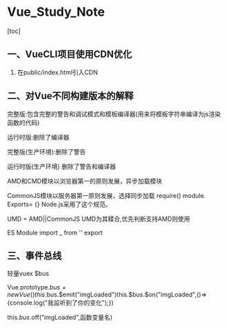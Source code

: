 # Vue_Study_Note

[toc]

## 一、VueCLI项目使用CDN优化

1. 在public/index.html引入CDN

## 二、对Vue不同构建版本的解释

完整版:包含完整的警告和调试模式和模板编译器(用来将模板字符串编译为js渲染函数的代码)

运行时版:删除了编译器

完整版(生产环境):删除了警告

运行时版(生产环境) 删除了警告和编译器

AMD和CMD模块以浏览器第一的原则发展，异步加载模块

CommonJS模块以服务器第一原则发展，选择同步加载 require() module. Exports= {} Node.js采用了这个规范。

UMD = AMD||CommonJS UMD为其糅合,优先判断支持AMD则使用

 ES Module  import _ from '' export

## 三、事件总线

轻量vuex $bus

Vue.prototype.$bus= new Vue() this.$bus.$emit("imgLoaded")this.$bus.$on("imgLoaded",()=>{console.log("我监听到了你的变化");})

 this.$bus.$off("imgLoaded",函数变量名)